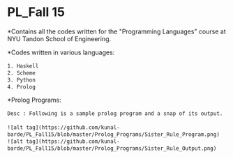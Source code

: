 # PL_Fall 15

*Contains all the codes written for the "Programming Languages" course at NYU Tandon School of Engineering.

*Codes written in various languages:
	
	1. Haskell
	2. Scheme
	3. Python
	4. Prolog

*Prolog Programs:

	Desc : Following is a sample prolog program and a snap of its output.

	![alt tag](https://github.com/kunal-barde/PL_Fall15/blob/master/Prolog_Programs/Sister_Rule_Program.png)
	![alt tag](https://github.com/kunal-barde/PL_Fall15/blob/master/Prolog_Programs/Sister_Rule_Output.png)


